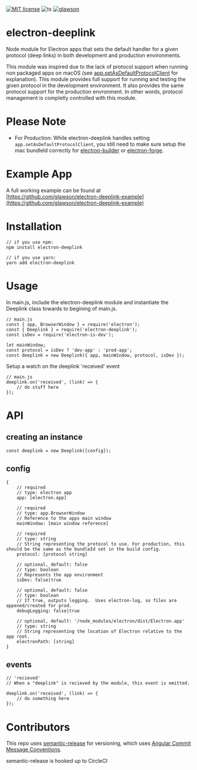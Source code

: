 [![MIT license](https://img.shields.io/badge/License-MIT-blue.svg)](https://lbesson.mit-license.org/)
![ts](https://badgen.net/badge/-/TypeScript?icon=typescript&label&labelColor=blue&color=555555)
[![glawson](https://circleci.com/gh/glawson/electron-deeplink.svg?style=shield)](https://circleci.com/gh/glawson/electron-deeplink)

# electron-deeplink

Node module for Electron apps that sets the default handler for a given protocol (deep links) in both
development and production environments.

This module was inspired due to the lack of protocol support when running non packaged apps on macOS (see [app.setAsDefaultProtocolClient](https://www.electronjs.org/docs/api/app#appsetasdefaultprotocolclientprotocol-path-args) for explanation). This module provides full support for running and testing the given protocol in the development environment. It also provides the same protocol support for the production envronment. In other words, protocol management is completly controlled with this module.

# Please Note

-   For Production: While electron-deeplink handles setting `app.setAsDefaultProtocolClient`, you still need to make sure setup the mac bundleId correctly for [electron-builder](https://www.electron.build/configuration/configuration) or [electron-forge](https://www.electronforge.io/configuration).

# Example App

A full working example can be found at [https://github.com/glawson/electron-deeplink-example](https://github.com/glawson/electron-deeplink-example)

# Installation

```
// if you use npm:
npm install electron-deeplink

// if you use yarn:
yarn add electron-deeplink
```

# Usage

In main.js, include the electron-deeplink module and instantiate the Deeplink class towards to begining of main.js.

```
// main.js
const { app, BrowserWindow } = require('electron');
const { Deeplink } = require('electron-deeplink');
const isDev = require('electron-is-dev');

let mainWindow;
const protocol = isDev ? 'dev-app' : 'prod-app';
const deeplink = new Deeplink({ app, mainWindow, protocol, isDev });
```

Setup a watch on the deeplink 'received' event

```
// main.js
deeplink.on('received', (link) => {
    // do stuff here
});
```

# API

## creating an instance

```
const deeplink = new Deeplink([config]);
```

## config

```
{
    // required
    // type: electron app
    app: [electron.app]

    // required
    // type: app.BrowserWindow
    // Reference to the apps main window
    mainWindow: [main window reference]

    // required
    // type: string
    // String representing the protocol to use. For production, this should be the same as the bundleId set in the build config.
    protocol: [protocol string]

    // optional, default: false
    // type: boolean
    // Represents the app environment
    isDev: false|true

    // optional, default: false
    // type: boolean
    // If true, outputs logging.  Uses electron-log, so files are appened/created for prod.
    debugLogging: false|true

    // optional, default: '/node_modules/electron/dist/Electron.app'
    // type: string
    // String representing the location of Electron relative to the app root.
    electronPath: [string]
}
```

## events

```
// 'recieved'
// When a "deeplink" is recieved by the module, this event is emitted.

deeplink.on('received', (link) => {
    // do something here
});
```

# Contributors

This repo uses [semantic-release](https://semantic-release.gitbook.io/) for versioning, which uses [Angular Commit Message Conventions](https://github.com/angular/angular.js/blob/master/DEVELOPERS.md#-git-commit-guidelines).

semantic-release is hooked up to CircleCI
